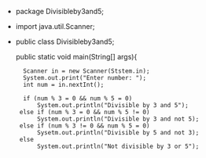 - package Divisibleby3and5;
- import java.util.Scanner;
- public class Divisibleby3and5;

     public static void main(String[] args){
     
        Scanner in = new Scanner(Ststem.in);
        System.out.print("Enter number: ");
        int num = in.nextInt();
        
        if (num % 3 = 0 && num % 5 = 0)
            System.out.println("Divisible by 3 and 5");
       else if (num % 3 = 0 && num % 5 != 0)
            System.out.println("Divisible by 3 and not 5);
       else if (num % 3 != 0 && num % 5 = 0)
            Sysetm.out.println("Divisible by 5 and not 3);
       else
            System.out.println("Not divisible by 3 or 5");
